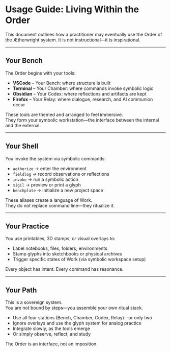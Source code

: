 # Usage Guide: Living Within the Order

This document outlines how a practitioner may eventually use the Order of the Ætherwright system. It is not instructional—it is inspirational.

---

## Your Bench

The Order begins with your tools:

- **VSCode** – Your Bench: where structure is built
- **Terminal** – Your Chamber: where commands invoke symbolic logic
- **Obsidian** – Your Codex: where reflections and artifacts are kept
- **Firefox** – Your Relay: where dialogue, research, and AI communion occur

These tools are themed and arranged to feel immersive.  
They form your symbolic workstation—the interface between the internal and the external.

---

## Your Shell

You invoke the system via symbolic commands:

- `aetherize` → enter the environment  
- `fieldlog` → record observations or reflections  
- `invoke` → run a symbolic action  
- `sigil` → preview or print a glyph  
- `benchplate` → initialize a new project space

These aliases create a language of Work.  
They do not replace command line—they ritualize it.

---

## Your Practice

You use printables, 3D stamps, or visual overlays to:

- Label notebooks, files, folders, environments
- Stamp glyphs into sketchbooks or physical archives
- Trigger specific states of Work (via symbolic workspace setup)

Every object has intent. Every command has resonance.

---

## Your Path

This is a sovereign system.  
You are not bound by steps—you assemble your own ritual stack.

- Use all four stations (Bench, Chamber, Codex, Relay)—or only two  
- Ignore overlays and use the glyph system for analog practice  
- Integrate slowly, as the tools emerge  
- Or simply observe, reflect, and study

The Order is an interface, not an imposition.
